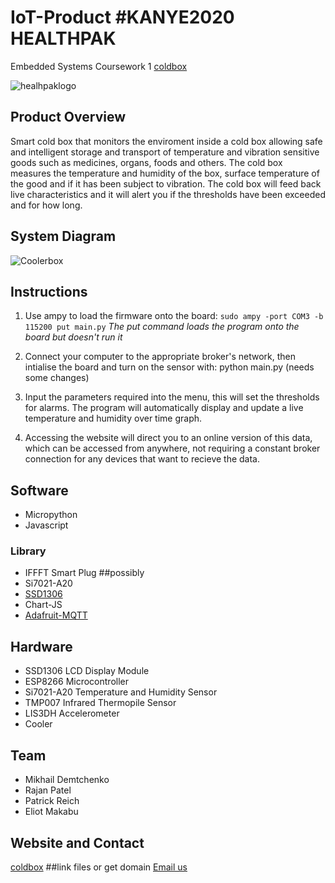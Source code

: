 # IoT-Product #KANYE2020 HEALTHPAK
Embedded Systems Coursework 1
[coldbox](https://airee.carrd.co/)

![healhpaklogo](https://github.com/RajanPatel97/IoT-Product/blob/master/HealthPakLogoCut.png)

## Product Overview
Smart cold box that monitors the enviroment inside a cold box allowing safe and intelligent storage and transport of temperature and vibration sensitive goods such as medicines, organs, foods and others. The cold box measures the temperature and humidity of the box, surface temperature of the good and if it has been subject to vibration. The cold box will feed back live characteristics and it will alert you if the thresholds have been exceeded and for how long.

## System Diagram
![Coolerbox](https://github.com/RajanPatel97/IoT-Product/blob/master/HealthPak.jpg)

## Instructions
1. Use ampy to load the firmware onto the board: `sudo ampy -port COM3 -b 115200 put main.py` 
*The put command loads the program onto the board but doesn't run it*

2. Connect your computer to the appropriate broker's network, then intialise the board and turn on the sensor with: python main.py (needs some changes)

3. Input the parameters required into the menu, this will set the thresholds for alarms. The program will automatically display and update a live temperature and humidity over time graph. 

4. Accessing the website will direct you to an online version of this data, which can be accessed from anywhere, not requiring a constant broker connection for any devices that want to recieve the data.

## Software
* Micropython
* Javascript
### Library
* IFFFT Smart Plug ##possibly
* Si7021-A20 
* [SSD1306](https://raw.githubusercontent.com/adafruit/micropython-adafruit-ssd1306/master/ssd1306.py)
* Chart-JS
* [Adafruit-MQTT](https://github.com/adafruit/Adafruit_MQTT_Library)
## Hardware
* SSD1306 LCD Display Module
* ESP8266 Microcontroller
* Si7021-A20 Temperature and Humidity Sensor 
* TMP007 Infrared Thermopile Sensor
* LIS3DH Accelerometer
* Cooler
## Team
* Mikhail Demtchenko
* Rajan Patel
* Patrick Reich
* Eliot Makabu
## Website and Contact
[coldbox](https://airee.carrd.co/) ##link files or get domain
[Email us](md5315@ic.ac.uk)
